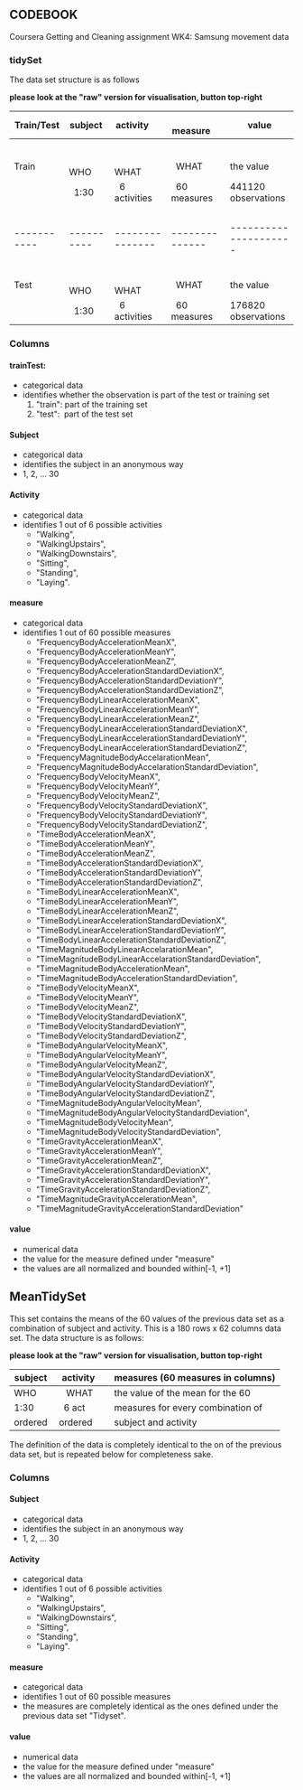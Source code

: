 ## CODEBOOK

Coursera Getting and Cleaning assignment WK4: Samsung movement data

### tidySet

The data set structure is as follows

**please look at the "raw" version for visualisation, button top-right**


Train/Test | subject  | activity      |  measure     | value
-----------|----------|---------------|--------------|---------------------
           |          |               |              |
 Train     |   WHO    |   WHAT        |  WHAT        | the value
           |  1:30    |  6 activities |  60 measures | 441120 observations
           |          |               |              |
-----------|----------|---------------|--------------|---------------------
           |          |               |              |
 Test      |   WHO    |   WHAT        |  WHAT        | the value
           |  1:30    |  6 activities |  60 measures | 176820 observations


### Columns

#### trainTest:  
  + categorical data
  + identifies whether the observation is part of the test or training set
    1. "train": part of the training set
    2. "test":  part of the test set

#### Subject
  + categorical data
  + identifies the subject in an anonymous way
  + 1, 2, ... 30

#### Activity
  + categorical data
  + identifies 1 out of 6 possible activities
    + "Walking",
    + "WalkingUpstairs",
    + "WalkingDownstairs",
    + "Sitting",
    + "Standing",
    + "Laying".
    
            
#### measure
  + categorical data
  + identifies 1 out of 60 possible measures
    + "FrequencyBodyAccelerationMeanX",
    + "FrequencyBodyAccelerationMeanY",
    + "FrequencyBodyAccelerationMeanZ",
    + "FrequencyBodyAccelerationStandardDeviationX",
    + "FrequencyBodyAccelerationStandardDeviationY",
    + "FrequencyBodyAccelerationStandardDeviationZ",
    + "FrequencyBodyLinearAccelerationMeanX",
    + "FrequencyBodyLinearAccelerationMeanY",
    + "FrequencyBodyLinearAccelerationMeanZ",
    + "FrequencyBodyLinearAccelerationStandardDeviationX",
    + "FrequencyBodyLinearAccelerationStandardDeviationY",
    + "FrequencyBodyLinearAccelerationStandardDeviationZ",
    + "FrequencyMagnitudeBodyAccelarationMean",
    + "FrequencyMagnitudeBodyAccelarationStandardDeviation",
    + "FrequencyBodyVelocityMeanX",
    + "FrequencyBodyVelocityMeanY",
    + "FrequencyBodyVelocityMeanZ",
    + "FrequencyBodyVelocityStandardDeviationX",
    + "FrequencyBodyVelocityStandardDeviationY",
    + "FrequencyBodyVelocityStandardDeviationZ",
    + "TimeBodyAccelerationMeanX",
    + "TimeBodyAccelerationMeanY",
    + "TimeBodyAccelerationMeanZ",
    + "TimeBodyAccelerationStandardDeviationX",
    + "TimeBodyAccelerationStandardDeviationY",
    + "TimeBodyAccelerationStandardDeviationZ",
    + "TimeBodyLinearAccelerationMeanX",
    + "TimeBodyLinearAccelerationMeanY",
    + "TimeBodyLinearAccelerationMeanZ",
    + "TimeBodyLinearAccelerationStandardDeviationX",
    + "TimeBodyLinearAccelerationStandardDeviationY",
    + "TimeBodyLinearAccelerationStandardDeviationZ",
    + "TimeMagnitudeBodyLinearAccelarationMean",
    + "TimeMagnitudeBodyLinearAccelarationStandardDeviation",
    + "TimeMagnitudeBodyAccelerationMean",
    + "TimeMagnitudeBodyAccelerationStandardDeviation",
    + "TimeBodyVelocityMeanX",
    + "TimeBodyVelocityMeanY",
    + "TimeBodyVelocityMeanZ",
    + "TimeBodyVelocityStandardDeviationX",
    + "TimeBodyVelocityStandardDeviationY",
    + "TimeBodyVelocityStandardDeviationZ",
    + "TimeBodyAngularVelocityMeanX",
    + "TimeBodyAngularVelocityMeanY",
    + "TimeBodyAngularVelocityMeanZ",
    + "TimeBodyAngularVelocityStandardDeviationX",
    + "TimeBodyAngularVelocityStandardDeviationY",
    + "TimeBodyAngularVelocityStandardDeviationZ",
    + "TimeMagnitudeBodyAngularVelocityMean",
    + "TimeMagnitudeBodyAngularVelocityStandardDeviation",
    + "TimeMagnitudeBodyVelocityMean",
    + "TimeMagnitudeBodyVelocityStandardDeviation",
    + "TimeGravityAccelerationMeanX",
    + "TimeGravityAccelerationMeanY",
    + "TimeGravityAccelerationMeanZ",
    + "TimeGravityAccelerationStandardDeviationX",
    + "TimeGravityAccelerationStandardDeviationY",
    + "TimeGravityAccelerationStandardDeviationZ",
    + "TimeMagnitudeGravityAccelerationMean",
    + "TimeMagnitudeGravityAccelerationStandardDeviation"

#### value
  + numerical data
  + the value for the measure defined under "measure"
  + the values are all normalized and bounded within[-1, +1]


## MeanTidySet

This set contains the means of the 60 values of the previous data set as a combination of subject and activity. 
This is a 180 rows x 62 columns data set. The data structure is as follows:

**please look at the "raw" version for visualisation, button top-right**

subject  | activity  |  measures (60 measures in columns)
---------|-----------|---------------------------------------
  WHO    |   WHAT    |  the value of the mean for the 60
 1:30    |  6 act    |  measures for every combination of
ordered  | ordered   |  subject and activity


The definition of the data is completely identical to the on of the previous data set, but is repeated below for completeness sake.

### Columns

#### Subject
  + categorical data
  + identifies the subject in an anonymous way
  + 1, 2, ... 30
  
#### Activity
  + categorical data
  + identifies 1 out of 6 possible activities
    + "Walking",
    + "WalkingUpstairs",
    + "WalkingDownstairs",
    + "Sitting",
    + "Standing",
    + "Laying".

#### measure
  + categorical data
  + identifies 1 out of 60 possible measures
  + the measures are completely identical as the ones defined under the previous data set "Tidyset".

#### value
  + numerical data
  + the value for the measure defined under "measure"
  + the values are all normalized and bounded within[-1, +1]
